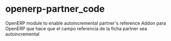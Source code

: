 openerp-partner_code
====================

OpenERP module to enable autoincremental partner's reference
Addon para OpenERP que hace que el campo referencia de la ficha partner sea autoincremental